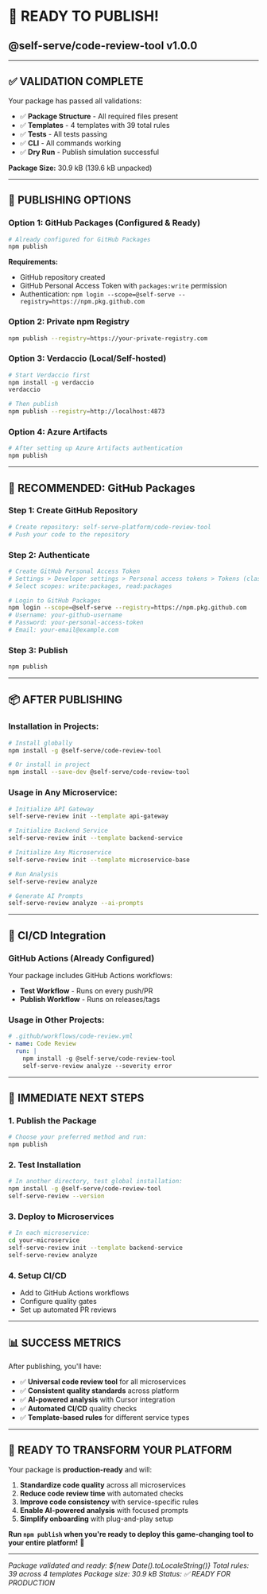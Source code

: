 # 🚀 **READY TO PUBLISH!**
## **@self-serve/code-review-tool v1.0.0**

---

## ✅ **VALIDATION COMPLETE**

Your package has passed all validations:
- ✅ **Package Structure** - All required files present
- ✅ **Templates** - 4 templates with 39 total rules
- ✅ **Tests** - All tests passing
- ✅ **CLI** - All commands working
- ✅ **Dry Run** - Publish simulation successful

**Package Size:** 30.9 kB (139.6 kB unpacked)

---

## 🎯 **PUBLISHING OPTIONS**

### **Option 1: GitHub Packages (Configured & Ready)**
```bash
# Already configured for GitHub Packages
npm publish
```

**Requirements:**
- GitHub repository created
- GitHub Personal Access Token with `packages:write` permission
- Authentication: `npm login --scope=@self-serve --registry=https://npm.pkg.github.com`

### **Option 2: Private npm Registry**
```bash
npm publish --registry=https://your-private-registry.com
```

### **Option 3: Verdaccio (Local/Self-hosted)**
```bash
# Start Verdaccio first
npm install -g verdaccio
verdaccio

# Then publish
npm publish --registry=http://localhost:4873
```

### **Option 4: Azure Artifacts**
```bash
# After setting up Azure Artifacts authentication
npm publish
```

---

## 🚀 **RECOMMENDED: GitHub Packages**

### **Step 1: Create GitHub Repository**
```bash
# Create repository: self-serve-platform/code-review-tool
# Push your code to the repository
```

### **Step 2: Authenticate**
```bash
# Create GitHub Personal Access Token
# Settings > Developer settings > Personal access tokens > Tokens (classic)
# Select scopes: write:packages, read:packages

# Login to GitHub Packages
npm login --scope=@self-serve --registry=https://npm.pkg.github.com
# Username: your-github-username
# Password: your-personal-access-token
# Email: your-email@example.com
```

### **Step 3: Publish**
```bash
npm publish
```

---

## 📦 **AFTER PUBLISHING**

### **Installation in Projects:**
```bash
# Install globally
npm install -g @self-serve/code-review-tool

# Or install in project
npm install --save-dev @self-serve/code-review-tool
```

### **Usage in Any Microservice:**
```bash
# Initialize API Gateway
self-serve-review init --template api-gateway

# Initialize Backend Service
self-serve-review init --template backend-service

# Initialize Any Microservice
self-serve-review init --template microservice-base

# Run Analysis
self-serve-review analyze

# Generate AI Prompts
self-serve-review analyze --ai-prompts
```

---

## 🔄 **CI/CD Integration**

### **GitHub Actions (Already Configured)**
Your package includes GitHub Actions workflows:
- **Test Workflow** - Runs on every push/PR
- **Publish Workflow** - Runs on releases/tags

### **Usage in Other Projects:**
```yaml
# .github/workflows/code-review.yml
- name: Code Review
  run: |
    npm install -g @self-serve/code-review-tool
    self-serve-review analyze --severity error
```

---

## 🎯 **IMMEDIATE NEXT STEPS**

### **1. Publish the Package**
```bash
# Choose your preferred method and run:
npm publish
```

### **2. Test Installation**
```bash
# In another directory, test global installation:
npm install -g @self-serve/code-review-tool
self-serve-review --version
```

### **3. Deploy to Microservices**
```bash
# In each microservice:
cd your-microservice
self-serve-review init --template backend-service
self-serve-review analyze
```

### **4. Setup CI/CD**
- Add to GitHub Actions workflows
- Configure quality gates
- Set up automated PR reviews

---

## 📊 **SUCCESS METRICS**

After publishing, you'll have:
- ✅ **Universal code review tool** for all microservices
- ✅ **Consistent quality standards** across platform
- ✅ **AI-powered analysis** with Cursor integration
- ✅ **Automated CI/CD** quality checks
- ✅ **Template-based rules** for different service types

---

## 🎉 **READY TO TRANSFORM YOUR PLATFORM**

Your package is **production-ready** and will:
1. **Standardize code quality** across all microservices
2. **Reduce code review time** with automated checks
3. **Improve code consistency** with service-specific rules
4. **Enable AI-powered analysis** with focused prompts
5. **Simplify onboarding** with plug-and-play setup

**Run `npm publish` when you're ready to deploy this game-changing tool to your entire platform!** 🚀

---

*Package validated and ready: ${new Date().toLocaleString()}*
*Total rules: 39 across 4 templates*
*Package size: 30.9 kB*
*Status: ✅ READY FOR PRODUCTION*
